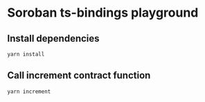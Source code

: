 # Soroban ts-bindings playground

## Install dependencies

```
yarn install
```

## Call increment contract function

```
yarn increment
```
